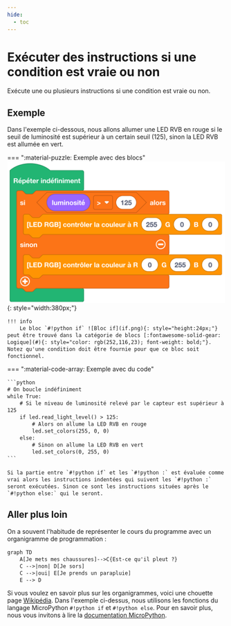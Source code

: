 ```yaml
---
hide:
  - toc
---
```


# Exécuter des instructions si une condition est vraie ou non

Exécute une ou plusieurs instructions si une condition est vraie ou non.

## Exemple

Dans l'exemple ci-dessous, nous allons allumer une LED RVB en rouge si le seuil de luminosité est supérieur à un certain seuil (125), sinon la LED RVB est allumée en vert.

=== ":material-puzzle: Exemple avec des blocs"
    ![Bloc Si/Sinon](decisionnelle.png){: style="width:380px;"}

	!!! info
    	Le bloc `#!python if` ![Bloc if](if.png){: style="height:24px;"} peut être trouvé dans la catégorie de blocs [:fontawesome-solid-gear: Logique](#){: style="color: rgb(252,116,23); font-weight: bold;"}. Notez qu'une condition doit être fournie pour que ce bloc soit fonctionnel.


=== ":material-code-array: Exemple avec du code"

	```python
	# On boucle indéfiniment
	while True:
		# Si le niveau de luminosité relevé par le capteur est supérieur à 125
		if led.read_light_level() > 125:
			# Alors on allume la LED RVB en rouge
			led.set_colors(255, 0, 0)
		else:
			# Sinon on allume la LED RVB en vert
			led.set_colors(0, 255, 0)
	```

	Si la partie entre `#!python if` et les `#!python :` est évaluée comme vrai alors les instructions indentées qui suivent les `#!python :` seront exécutées.	Sinon ce sont les instructions situées après le `#!python else:` qui le seront.

## Aller plus loin

On a souvent l'habitude de représenter le cours du programme avec un organigramme de programmation :
``` mermaid
graph TD
    A[Je mets mes chaussures]-->C{Est-ce qu'il pleut ?}
    C -->|non| D[Je sors]
    C -->|oui| E[Je prends un parapluie]
    E --> D
```

Si vous voulez en savoir plus sur les organigrammes, voici une chouette page [Wikipédia](https://fr.wikipedia.org/wiki/Organigramme_de_programmation).
Dans l'exemple ci-dessus, nous utilisons les fonctions du langage MicroPython `#!python if` et `#!python else`. Pour en savoir plus, nous vous invitons à lire la [documentation MicroPython](https://www.micropython.fr/reference/02.mots_cles/if_elif_else/).